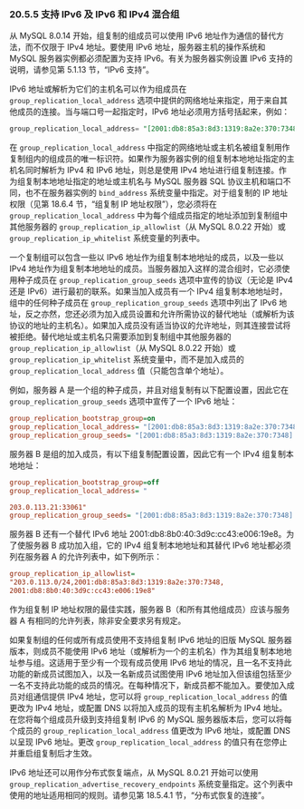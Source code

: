 ### 20.5.5 支持 IPv6 及 IPv6 和 IPv4 混合组

从 MySQL 8.0.14 开始，组复制的组成员可以使用 IPv6 地址作为通信的替代方法，而不仅限于 IPv4 地址。要使用 IPv6 地址，服务器主机的操作系统和 MySQL 服务器实例都必须配置为支持 IPv6。有关为服务器实例设置 IPv6 支持的说明，请参见第 5.1.13 节，“IPv6 支持”。

IPv6 地址或解析为它们的主机名可以作为组成员在 `group_replication_local_address` 选项中提供的网络地址来指定，用于来自其他成员的连接。当与端口号一起指定时，IPv6 地址必须用方括号括起来，例如：

```sql
group_replication_local_address= "[2001:db8:85a3:8d3:1319:8a2e:370:7348]:33061"
```

在 `group_replication_local_address` 中指定的网络地址或主机名被组复制用作复制组内的组成员的唯一标识符。如果作为服务器实例的组复制本地地址指定的主机名同时解析为 IPv4 和 IPv6 地址，则总是使用 IPv4 地址进行组复制连接。作为组复制本地地址指定的地址或主机名与 MySQL 服务器 SQL 协议主机和端口不同，也不在服务器实例的 `bind_address` 系统变量中指定。对于组复制的 IP 地址权限（见第 18.6.4 节，“组复制 IP 地址权限”），您必须将在 `group_replication_local_address` 中为每个组成员指定的地址添加到复制组中其他服务器的 `group_replication_ip_allowlist`（从 MySQL 8.0.22 开始）或 `group_replication_ip_whitelist` 系统变量的列表中。

一个复制组可以包含一些以 IPv6 地址作为组复制本地地址的成员，以及一些以 IPv4 地址作为组复制本地地址的成员。当服务器加入这样的混合组时，它必须使用种子成员在 `group_replication_group_seeds` 选项中宣传的协议（无论是 IPv4 还是 IPv6）进行最初的联系。如果当加入成员有一个 IPv4 组复制本地地址时，组中的任何种子成员在 `group_replication_group_seeds` 选项中列出了 IPv6 地址，反之亦然，您还必须为加入成员设置和允许所需协议的替代地址（或解析为该协议的地址的主机名）。如果加入成员没有适当协议的允许地址，则其连接尝试将被拒绝。替代地址或主机名只需要添加到复制组中其他服务器的 `group_replication_ip_allowlist`（从 MySQL 8.0.22 开始）或 `group_replication_ip_whitelist` 系统变量中，而不是加入成员的 `group_replication_local_address` 值（只能包含单个地址）。

例如，服务器 A 是一个组的种子成员，并且对组复制有以下配置设置，因此它在 `group_replication_group_seeds` 选项中宣传了一个 IPv6 地址：

```ini
group_replication_bootstrap_group=on
group_replication_local_address= "[2001:db8:85a3:8d3:1319:8a2e:370:7348]:33061"
group_replication_group_seeds= "[2001:db8:85a3:8d3:1319:8a2e:370:7348]:33061"
```

服务器 B 是组的加入成员，有以下组复制配置设置，因此它有一个 IPv4 组复制本地地址：

```ini
group_replication_bootstrap_group=off
group_replication_local_address= "

203.0.113.21:33061"
group_replication_group_seeds= "[2001:db8:85a3:8d3:1319:8a2e:370:7348]:33061"
```

服务器 B 还有一个替代 IPv6 地址 2001:db8:8b0:40:3d9c:cc43:e006:19e8。为了使服务器 B 成功加入组，它的 IPv4 组复制本地地址和其替代 IPv6 地址都必须列在服务器 A 的允许列表中，如下例所示：

```ini
group_replication_ip_allowlist=
"203.0.113.0/24,2001:db8:85a3:8d3:1319:8a2e:370:7348,
2001:db8:8b0:40:3d9c:cc43:e006:19e8"
```

作为组复制 IP 地址权限的最佳实践，服务器 B（和所有其他组成员）应该与服务器 A 有相同的允许列表，除非安全要求另有规定。

如果复制组的任何或所有成员使用不支持组复制 IPv6 地址的旧版 MySQL 服务器版本，则成员不能使用 IPv6 地址（或解析为一个的主机名）作为其组复制本地地址参与组。这适用于至少有一个现有成员使用 IPv6 地址的情况，且一名不支持此功能的新成员试图加入，以及一名新成员试图使用 IPv6 地址加入但该组包括至少一名不支持此功能的成员的情况。在每种情况下，新成员都不能加入。要使加入成员对组通信提供 IPv4 地址，您可以将 `group_replication_local_address` 的值更改为 IPv4 地址，或配置 DNS 以将加入成员的现有主机名解析为 IPv4 地址。在您将每个组成员升级到支持组复制 IPv6 的 MySQL 服务器版本后，您可以将每个成员的 `group_replication_local_address` 值更改为 IPv6 地址，或配置 DNS 以呈现 IPv6 地址。更改 `group_replication_local_address` 的值只有在您停止并重启组复制后才生效。

IPv6 地址还可以用作分布式恢复端点，从 MySQL 8.0.21 开始可以使用 `group_replication_advertise_recovery_endpoints` 系统变量指定。这个列表中使用的地址适用相同的规则。请参见第 18.5.4.1 节，“分布式恢复的连接”。